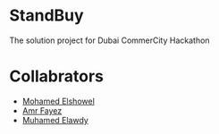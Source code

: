 # StandBuy
The solution project for Dubai CommerCity Hackathon

# Collabrators
- [Mohamed Elshowel](https://github.com/MohamedElshowel)
- [Amr Fayez](https://github.com/AmrFayez)
- [Muhamed Elawdy](https://github.com/elawdy)